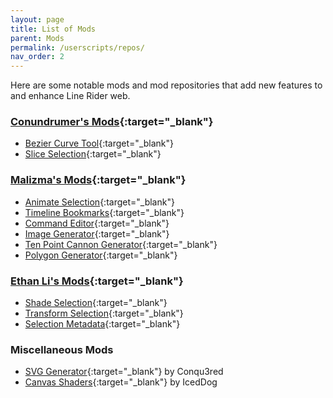 ```yaml
---
layout: page
title: List of Mods
parent: Mods
permalink: /userscripts/repos/
nav_order: 2
---
```


Here are some notable mods and mod repositories that add new features to and enhance Line Rider web.

### [Conundrumer's Mods](https://github.com/EmergentStudios/linerider-userscript-mods){:target="_blank"}
- [Bezier Curve Tool](https://github.com/EmergentStudios/linerider-userscript-mods/blob/master/bezier-tool.user.js){:target="_blank"}
- [Slice Selection](https://github.com/EmergentStudios/linerider-userscript-mods/blob/master/selection-slice-mod.user.js){:target="_blank"}

### [Malizma's Mods](https://github.com/Malizma333/linerider-userscript-mods){:target="_blank"}
- [Animate Selection](https://github.com/Malizma333/linerider-userscript-mods/blob/main/mods/line-rider-animation-mod.user.js){:target="_blank"}
- [Timeline Bookmarks](https://github.com/Malizma333/linerider-userscript-mods/blob/main/mods/line-rider-bookmark-mod.user.js){:target="_blank"}
- [Command Editor](https://github.com/Malizma333/linerider-userscript-mods/blob/main/mods/line-rider-command-editor.user.js){:target="_blank"}
- [Image Generator](https://github.com/Malizma333/linerider-userscript-mods/blob/main/mods/line-rider-image-mod.user.js){:target="_blank"}
- [Ten Point Cannon Generator](https://github.com/Malizma333/linerider-userscript-mods/blob/main/mods/line-rider-tenpc-generator-mod.user.js){:target="_blank"}
- [Polygon Generator](https://github.com/Malizma333/linerider-userscript-mods/blob/main/mods/line-rider-shape-mod.user.js){:target="_blank"}

### [Ethan Li's Mods](https://github.com/Malizma333/linerider-userscript-mods){:target="_blank"}
- [Shade Selection](https://github.com/ethanjli/linerider-userscript-mods/blob/master/selection-shader-mod.user.js){:target="_blank"}
- [Transform Selection](https://github.com/ethanjli/linerider-userscript-mods/blob/master/selection-transform.user.js){:target="_blank"}
- [Selection Metadata](https://github.com/ethanjli/linerider-userscript-mods/blob/master/selection-metadata.user.js){:target="_blank"}

### Miscellaneous Mods
- [SVG Generator](https://github.com/Conqu3red/linerider-userscript-mods/blob/master/mods/svg-mod.user.js){:target="_blank"} by Conqu3red
- [Canvas Shaders](https://github.com/IcedDog/linerider-userscript-mods/blob/master/mods/line-rider-canvas.user.js){:target="_blank"} by IcedDog